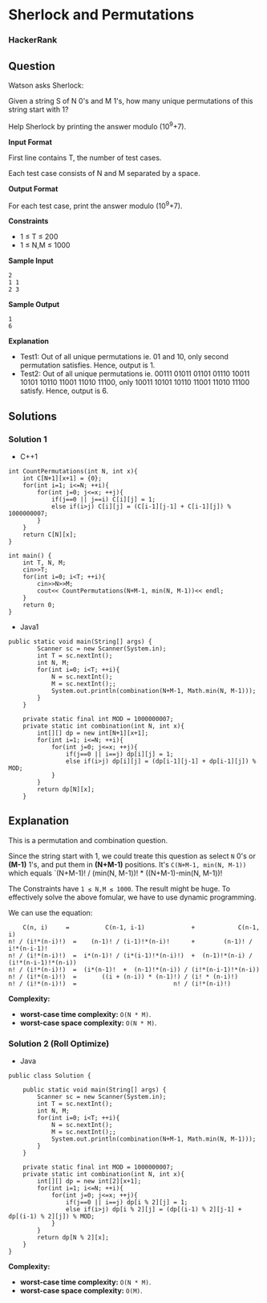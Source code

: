 # Sherlock and Permutations

### HackerRank

## Question
Watson asks Sherlock: 

Given a string S of N 0's and M 1's, how many unique permutations of this string start with 1?

Help Sherlock by printing the answer modulo (10<sup>9</sup>+7).

**Input Format** 

First line contains T, the number of test cases. 

Each test case consists of N and M separated by a space.

**Output Format** 

For each test case, print the answer modulo (10<sup>9</sup>+7).

**Constraints** 

* 1 ≤ T ≤ 200 
* 1 ≤ N,M ≤ 1000

**Sample Input**
```
2
1 1
2 3
```

**Sample Output**
```
1
6
```

**Explanation** 

* Test1: Out of all unique permutations ie. 01 and 10, only second permutation satisfies. Hence, output is 1. 
* Test2: Out of all unique permutations ie. 00111 01011 01101 01110 10011 10101 10110 11001 11010 11100, only 10011 10101 10110 11001 11010 11100 satisfy. Hence, output is 6.

## Solutions

### Solution 1

* C++1
```
int CountPermutations(int N, int x){
    int C[N+1][x+1] = {0};
    for(int i=1; i<=N; ++i){
        for(int j=0; j<=x; ++j){
            if(j==0 || j==i) C[i][j] = 1;
            else if(i>j) C[i][j] = (C[i-1][j-1] + C[i-1][j]) % 1000000007;
        }
    }
    return C[N][x];
}

int main() {
    int T, N, M;
    cin>>T;
    for(int i=0; i<T; ++i){
        cin>>N>>M;
        cout<< CountPermutations(N+M-1, min(N, M-1))<< endl;
    }
    return 0;
}
```

* Java1
```
public static void main(String[] args) {
        Scanner sc = new Scanner(System.in);
        int T = sc.nextInt();
        int N, M;
        for(int i=0; i<T; ++i){
            N = sc.nextInt();
            M = sc.nextInt();;
            System.out.println(combination(N+M-1, Math.min(N, M-1)));
        }
    }
    
    private static final int MOD = 1000000007;
    private static int combination(int N, int x){
        int[][] dp = new int[N+1][x+1];
        for(int i=1; i<=N; ++i){
            for(int j=0; j<=x; ++j){
                if(j==0 || i==j) dp[i][j] = 1;
                else if(i>j) dp[i][j] = (dp[i-1][j-1] + dp[i-1][j]) % MOD;
            }
        }
        return dp[N][x];
    }
```

## Explanation
This is a permutation and combination question.

Since the string start with 1, we could treate this question as select `N` 0's or **(M-1)** 1's, and put them in **(N+M-1)** positions. It's `C(N+M-1, min(N, M-1))` which equals `(N+M-1)! / (min(N, M-1))! * ((N+M-1)-min(N, M-1))!

The Constraints have `1 ≤ N,M ≤ 1000`. The result might be huge. To effectively solve the above fomular, we have to use dynamic programming.

We can use the equation:
```
    C(n, i)     =          C(n-1, i-1)             +            C(n-1, i)
n! / (i!*(n-i)!)  =    (n-1)! / (i-1)!*(n-i)!      +        (n-1)! / i!*(n-i-1)!
n! / (i!*(n-i)!)  =  i*(n-1)! / (i*(i-1)!*(n-i)!)  +  (n-1)!*(n-i) / (i!*(n-i-1)!*(n-i))
n! / (i!*(n-i)!)  =  (i*(n-1)!  +  (n-1)!*(n-i)) / (i!*(n-i-1)!*(n-i))
n! / (i!*(n-i)!)  =       ((i + (n-i)) * (n-1)!) / (i! * (n-i)!)
n! / (i!*(n-i)!)  =                           n! / (i!*(n-i)!)
```

**Complexity:**

* **worst-case time complexity:** `O(N * M)`.
* **worst-case space complexity:** `O(N * M)`.

### Solution 2 (Roll Optimize)

* Java
```
public class Solution {

    public static void main(String[] args) {
        Scanner sc = new Scanner(System.in);
        int T = sc.nextInt();
        int N, M;
        for(int i=0; i<T; ++i){
            N = sc.nextInt();
            M = sc.nextInt();;
            System.out.println(combination(N+M-1, Math.min(N, M-1)));
        }
    }
    
    private static final int MOD = 1000000007;
    private static int combination(int N, int x){
        int[][] dp = new int[2][x+1];
        for(int i=1; i<=N; ++i){
            for(int j=0; j<=x; ++j){
                if(j==0 || i==j) dp[i % 2][j] = 1;
                else if(i>j) dp[i % 2][j] = (dp[(i-1) % 2][j-1] + dp[(i-1) % 2][j]) % MOD;
            }
        }
        return dp[N % 2][x];
    }
}

```

**Complexity:**

* **worst-case time complexity:** `O(N * M)`.
* **worst-case space complexity:** `O(M)`.
